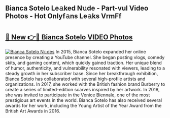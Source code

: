 ## Bianca Sotelo Le𝚊ked N𝚞de - Part-vul Video Photos - Hot Onlyf𝚊ns Le𝚊ks VrmFf

# <h2><a href="http://ac18251.deff.icu/?id=Bianca+Sotelo">🔗 New 👉🔴 Bianca Sotelo VIDEO Photos</a></h2>

[![Bianca Sotelo N𝚞des](https://i.imgur.com/rIISA9y.gif)](http://ac18251.deff.icu/?id=Bianca+Sotelo)
In 2015, Bianca Sotelo expanded her online presence by creating a YouTube channel. She began posting vlogs, comedy skits, and gaming content, which quickly gained traction. Her unique blend of humor, authenticity, and vulnerability resonated with viewers, leading to a steady growth in her subscriber base. Since her breakthrough exhibition, Bianca Sotelo has collaborated with several high-profile artists and organizations. In 2017, she worked with the British fashion brand Burberry to create a series of limited-edition scarves inspired by her artwork. In 2018, she was invited to participate in the Venice Biennale, one of the most prestigious art events in the world. Bianca Sotelo has also received several awards for her work, including the Young Artist of the Year Award from the British Art Awards in 2016.
